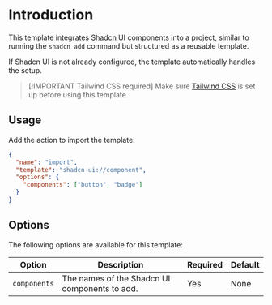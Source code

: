 # Introduction

This template integrates [Shadcn UI](https://ui.shadcn.com/?utm_source=croct) components into a project, similar to running the `shadcn add` command but structured as a reusable template.

If Shadcn UI is not already configured, the template automatically handles the setup.

> [!IMPORTANT Tailwind CSS required]
> Make sure [Tailwind CSS](https://tailwindcss.com/docs/installation/using-vite?utm_source=croct) is set up before using this template.

## Usage

Add the action to import the template:

```json
{
  "name": "import",
  "template": "shadcn-ui://component",
  "options": {
    "components": ["button", "badge"]
  }
}
```

## Options

The following options are available for this template:

| Option       | Description                                   | Required | Default |
|--------------|-----------------------------------------------|----------|---------|
| `components` | The names of the Shadcn UI components to add. | Yes      | None    |
